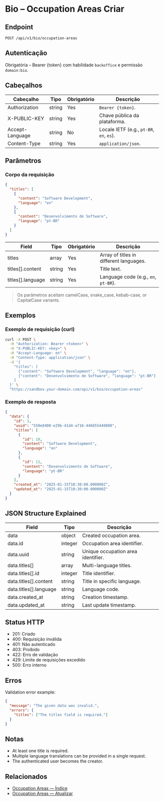 # Bio – Occupation Areas Criar

## Endpoint

```
POST /api/v1/bio/occupation-areas
```

## Autenticação

Obrigatória – Bearer {token} com habilidade `backoffice` e permissão `domain:bio`.

## Cabeçalhos

| Cabeçalho           | Tipo   | Obrigatório | Descrição |
| ---------------- | ------ | -------- | ----------- |
| Authorization    | string | Yes      | `Bearer {token}`. |
| X-PUBLIC-KEY     | string | Yes      | Chave pública da plataforma. |
| Accept-Language  | string | No       | Locale IETF (e.g., `pt-BR`, `en`, `es`). |
| Content-Type     | string | Yes      | `application/json`. |

## Parâmetros

### Corpo da requisição

```json
{
  "titles": [
    {
      "content": "Software Development",
      "language": "en"
    },
    {
      "content": "Desenvolvimento de Software",
      "language": "pt-BR"
    }
  ]
}
```

| Field             | Tipo   | Obrigatório | Descrição |
| ----------------- | ------ | -------- | ----------- |
| titles            | array  | Yes      | Array of titles in different languages. |
| titles[].content  | string | Yes      | Title text. |
| titles[].language | string | Yes      | Language code (e.g., `en`, `pt-BR`). |

> Os parâmetros aceitam camelCase, snake_case, kebab-case, or CapitalCase variants.

## Exemplos

### Exemplo de requisição (curl)

```bash
curl -X POST \
  -H "Authorization: Bearer <token>" \
  -H "X-PUBLIC-KEY: <key>" \
  -H "Accept-Language: en" \
  -H "Content-Type: application/json" \
  -d '{
    "titles": [
      {"content": "Software Development", "language": "en"},
      {"content": "Desenvolvimento de Software", "language": "pt-BR"}
    ]
  }' \
  "https://sandbox.your-domain.com/api/v1/bio/occupation-areas"
```

### Exemplo de resposta

```json
{
  "data": {
    "id": 1,
    "uuid": "550e8400-e29b-41d4-a716-446655440000",
    "titles": [
      {
        "id": 10,
        "content": "Software Development",
        "language": "en"
      },
      {
        "id": 11,
        "content": "Desenvolvimento de Software",
        "language": "pt-BR"
      }
    ],
    "created_at": "2025-01-15T10:30:00.000000Z",
    "updated_at": "2025-01-15T10:30:00.000000Z"
  }
}
```

## JSON Structure Explained

| Field                  | Tipo    | Descrição |
| ---------------------- | ------- | ----------- |
| data                   | object  | Created occupation area. |
| data.id                | integer | Occupation area identifier. |
| data.uuid              | string  | Unique occupation area identifier. |
| data.titles[]          | array   | Multi-language titles. |
| data.titles[].id       | integer | Title identifier. |
| data.titles[].content  | string  | Title in specific language. |
| data.titles[].language | string  | Language code. |
| data.created_at        | string  | Creation timestamp. |
| data.updated_at        | string  | Last update timestamp. |

## Status HTTP

- 201: Criado
- 400: Requisição inválida
- 401: Não autenticado
- 403: Proibido
- 422: Erro de validação
- 429: Limite de requisições excedido
- 500: Erro interno

## Erros

Validation error example:

```json
{
  "message": "The given data was invalid.",
  "errors": {
    "titles": ["The titles field is required."]
  }
}
```

## Notas

- At least one title is required.
- Multiple language translations can be provided in a single request.
- The authenticated user becomes the creator.

## Relacionados

- [Occupation Areas — Índice](OccupationAreaÍndice.md)
- [Occupation Areas — Atualizar](OccupationAreaAtualizar.md)
